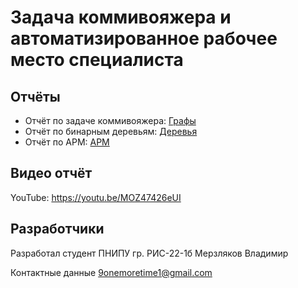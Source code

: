 # Задача коммивояжера и автоматизированное рабочее место специалиста
## Отчёты
- Отчёт по задаче коммивояжера: [Графы](https://github.com/Karrton/Creative-tasks/blob/main/Graph/Pictures/README.md)
- Отчёт по бинарным деревьям: [Деревья](https://github.com/Karrton/Creative-tasks/tree/main/Tree/Source)
- Отчёт по АРМ: [АРМ](https://github.com/Karrton/Creative-tasks/blob/main/EQ/ARM/README.md)
## Видео отчёт
YouTube: https://youtu.be/MOZ47426eUI 
## Разработчики 
Разработал студент ПНИПУ гр. РИС-22-1б Мерзляков Владимир

Контактные данные 9onemoretime1@gmail.com

